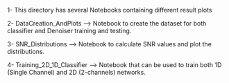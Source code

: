 1- This directory has several Notebooks containing different result plots

2- DataCreation_AndPlots --> Notebook to create the dataset for both classifier and Denoiser training and testing. 

3- SNR_Distributions --> Notebook to calculate SNR values and plot the distributions.

4- Training_2D_1D_Classifier --> Notebook that can be used to train both 1D (Single Channel) and 2D (2-channels) networks.
